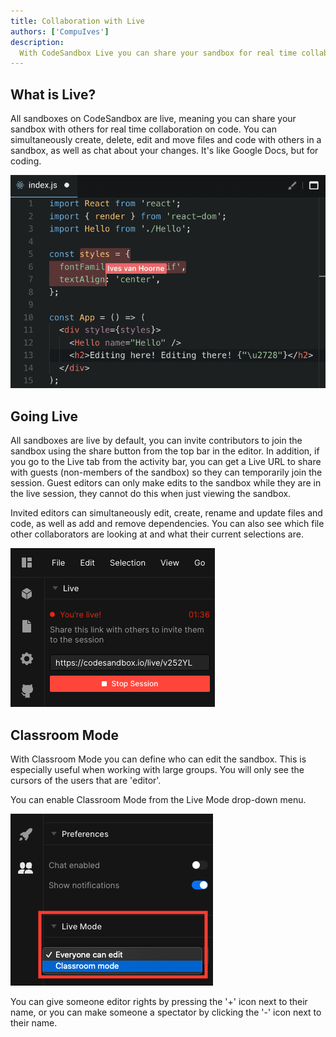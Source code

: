 ```yaml
---
title: Collaboration with Live
authors: ['CompuIves']
description:
  With CodeSandbox Live you can share your sandbox for real time collaboration.
---
```


## What is Live?

All sandboxes on CodeSandbox are live, meaning you can share your sandbox with others
for real time collaboration on code. You can simultaneously create, delete, edit
and move files and code with others in a sandbox, as well as chat about your
changes. It's like Google Docs, but for coding.

![Live mode](./images/live-screenshot.png)

## Going Live

All sandboxes are live by default, you can invite contributors to join the sandbox using the share button from the top bar in the editor. In addition, if you go to the Live tab from the activity bar, you can get a Live URL to share with guests (non-members of the sandbox) so they can temporarily join the session. Guest editors can only make edits to
the sandbox while they are in the live session, they cannot do this when just
viewing the sandbox.

Invited editors can simultaneously edit, create, rename and update files and
code, as well as add and remove dependencies. You can also see which file other
collaborators are looking at and what their current selections are.

![Going Live](./images/live-live.png)

## Classroom Mode

With Classroom Mode you can define who can edit the sandbox. This is especially
useful when working with large groups. You will only see the cursors of the
users that are 'editor'.

You can enable Classroom Mode from the Live Mode drop-down menu.

![Classroom mode](./images/live-classroom.png)

You can give someone editor rights by pressing the '+' icon next to their name, or you can make someone a spectator by clicking the '-' icon next to their name.
